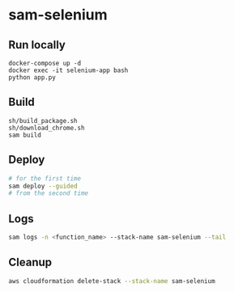 # sam-selenium

## Run locally
```
docker-compose up -d
docker exec -it selenium-app bash
python app.py
```

## Build
```
sh/build_package.sh
sh/download_chrome.sh
sam build
```

## Deploy

```bash
# for the first time
sam deploy --guided
# from the second time
```

## Logs
```bash
sam logs -n <function_name> --stack-name sam-selenium --tail
```

## Cleanup

```bash
aws cloudformation delete-stack --stack-name sam-selenium
```
